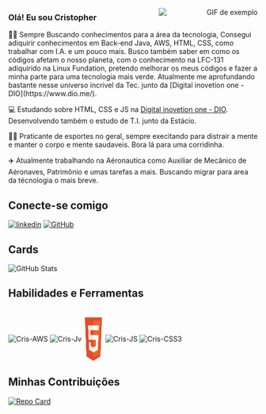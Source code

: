 <p align="right">
  <img src="https://media.giphy.com/media/tocXCNSHGemCq8FEsD/giphy.gif" min-width="400px" max-width="400px" align="right" alt="GIF de exemplo" width="200"/>
</p>

### Olá! Eu sou Cristopher
<p>🧑‍💻  Sempre Buscando conhecimentos para a área da tecnologia, Consegui adiquirir conhecimentos em Back-end Java, AWS, HTML, CSS, como trabalhar com I.A. e um pouco mais. Busco também saber em como os códigos afetam o nosso planeta, com o conhecimento na LFC-131 adiquirido na Linux Fundation, pretendo melhorar os meus códigos e fazer a minha parte para uma tecnologia mais verde.  
  Atualmente me aprofundando bastante nesse universo incrivel da Tec. junto da [Digital inovetion one - DIO](https://www.dio.me/).

  💻 Estudando sobre HTML, CSS e JS na [Digital inovetion one - DIO](https://www.dio.me/).
     Desenvolvendo também o estudo de T.I. junto da Estácio.
  
  🏃‍♂️ Praticante de esportes no geral, sempre execitando para distrair a mente e manter o corpo e mente saudaveis. Bora lá para uma corridinha.
  
  ✈️ Atualmente trabalhando na Aéronautica como Auxiliar de Mecânico de Aéronaves, Patrimônio e umas tarefas a mais. Buscando migrar para area da técnologia o mais breve.</p> 


## Conecte-se comigo 
[![linkedin](https://img.shields.io/badge/linkedin-000?style=for-the-badge&logo=linkedin&logoColor=30A3DC)](https://www.linkedin.com/in/cristopher-andrade-de-medeiros-879a2b165?utm_source=share&utm_campaign=share_via&utm_content=profile&utm_medium=android_app) 
[![GitHub](https://img.shields.io/badge/GitHub-000?style=for-the-badge&logo=github&logoColor=30A3DC)](https://github.com/cristopheroan)


## Cards 
![GitHub Stats](https://github-readme-stats.vercel.app/api?username=cristopheroan&hide=stars&theme=transparent&bg_color=000&border_color=30A3DC&show_icons=true&icon_color=0047AB&title_color=39FF14&text_color=FFF)



## Habilidades e Ferramentas

<div style="display: inline_block"><br>
  <img align="center" alt="Cris-AWS" height="90" width="50" src="https://cdn.jsdelivr.net/gh/devicons/devicon@latest/icons/amazonwebservices/amazonwebservices-original-wordmark.svg" />     
  <img align="center" alt="Cris-Jv" height="90" width="60" src="https://cdn.jsdelivr.net/gh/devicons/devicon@latest/icons/java/java-original-wordmark.svg" />
  <img align="center" alt="Cris-HTML" height="90" width="40" src="https://raw.githubusercontent.com/devicons/devicon/master/icons/html5/html5-original.svg">
  <img align="center" alt="Cris-JS" height="90" width="40" src="https://cdn.jsdelivr.net/gh/devicons/devicon@latest/icons/javascript/javascript-plain.svg" />
  <img align="center" alt="Cris-CSS3" height="90" width="50" src="https://cdn.jsdelivr.net/gh/devicons/devicon@latest/icons/css3/css3-plain-wordmark.svg" />      
 
</div>


            
          
## Minhas Contribuições
[![Repo Card](https://github-readme-stats.vercel.app/api/pin/?username=cristopheroan&repo=dio-lab-open-source-cris&bg_color=000&border_color=30A3DC&show_icons=true&icon_color=30A3DC&title_color=E94D5F&text_color=FFF)](https://github.com/cristopheroan/dio-lab-open-source-cris)
